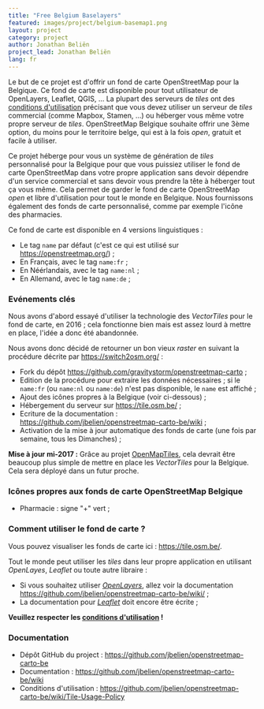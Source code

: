 ```yaml
---
title: "Free Belgium Baselayers"
featured: images/project/belgium-basemap1.png
layout: project
category: project
author: Jonathan Beliën
project_lead: Jonathan Beliën
lang: fr
---
```


Le but de ce projet est d'offrir un fond de carte OpenStreetMap pour la Belgique. Ce fond de carte est disponible pour tout utilisateur de OpenLayers, Leaflet, QGIS, ...
La plupart des serveurs de *tiles* ont des [conditions d'utilisation](https://operations.osmfoundation.org/policies/tiles/) précisant que vous devez utiliser un serveur de *tiles* commercial (comme Mapbox, Stamen, ...) ou héberger vous même votre propre serveur de *tiles*.
OpenStreetMap Belgique souhaite offrir une 3ème option, du moins pour le territoire belge, qui est à la fois *open*, gratuit et facile à utiliser.

Ce projet héberge pour vous un système de génération de *tiles* personnalisé pour la Belgique pour que vous puissiez utiliser le fond de carte OpenStreetMap dans votre propre application sans devoir dépendre d'un service commercial et sans devoir vous prendre la tête à héberger tout ça vous même. Cela permet de garder le fond de carte OpenStreetMap *open* et libre d'utilisation pour tout le monde en Belgique.
Nous fournissons également des fonds de carte personnalisé, comme par exemple l'icône des pharmacies.

Ce fond de carte est disponible en 4 versions linguistiques :

* Le tag `name` par défaut (c'est ce qui est utilisé sur <https://openstreetmap.org/>) ;
* En Français, avec le tag `name:fr` ;
* En Néérlandais, avec le tag `name:nl` ;
* En Allemand, avec le tag `name:de` ;

### Evénements clés

Nous avons d'abord essayé d'utiliser la technologie des *VectorTiles* pour le fond de carte, en 2016 ; cela fonctionne bien mais est assez lourd à mettre en place, l'idée a donc été abandonnée.

Nous avons donc décidé de retourner un bon vieux *raster* en suivant la procédure décrite par <https://switch2osm.org/> :

- Fork du dépôt <https://github.com/gravitystorm/openstreetmap-carto> ;
- Edition de la procédure pour extraire les données nécessaires ; si le `name:fr` (ou `name:nl` ou `name:de`) n'est pas disponible, le `name` est affiché ;
- Ajout des icônes propres à la Belgique (voir ci-dessous) ;
- Hébergement du serveur sur <https://tile.osm.be/> ;
- Ecriture de la documentation : <https://github.com/jbelien/openstreetmap-carto-be/wiki> ;
- Activation de la mise à jour automatique des fonds de carte (une fois par semaine, tous les Dimanches) ;

**Mise à jour mi-2017 :** Grâce au projet [OpenMapTiles](https://openmaptiles.org/), cela devrait être beaucoup plus simple de mettre en place les *VectorTiles* pour la Belgique. Cela sera déployé dans un futur proche.

### Icônes propres aux fonds de carte OpenStreetMap Belgique

- Pharmacie : signe "+" vert ;

### Comment utiliser le fond de carte ?

Vous pouvez visualiser les fonds de carte ici : <https://tile.osm.be/>.

Tout le monde peut utiliser les *tiles* dans leur propre application en utilisant *OpenLayes*, *Leaflet* ou toute autre libraire :

- Si vous souhaitez utiliser *[OpenLayers](https://openlayers.org/)*, allez voir la documentation <https://github.com/jbelien/openstreetmap-carto-be/wiki/> ;
- La documentation pour *[Leaflet](http://leafletjs.com/)* doit encore être écrite ;

**Veuillez respecter les [conditions d'utilisation](https://github.com/jbelien/openstreetmap-carto-be/wiki/Tile-Usage-Policy) !**

### Documentation

- Dépôt GitHub du project : <https://github.com/jbelien/openstreetmap-carto-be>
- Documentation : <https://github.com/jbelien/openstreetmap-carto-be/wiki>
- Conditions d'utilisation : <https://github.com/jbelien/openstreetmap-carto-be/wiki/Tile-Usage-Policy>
